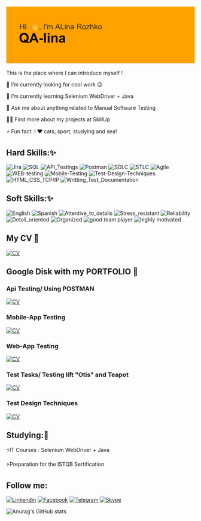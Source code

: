 ![Header](https://github.com/alinarojko/alinarojko/blob/102f4a01cbab4adb9bf9463139b69c8840dd22b0/header.png)

This is the place where I can introduce myself !

🔭  I’m currently looking for cool work  😉

🌱  I’m currently learning Selenium WebDriver + Java

💬  Ask me about anything related to Manual Software Testing

👨‍💻  Find  more about my projects at SkillUp 

⚡  Fun fact: I ❤️ cats, sport, studying and sea!



## Hard Skills:✨

![Jira](https://img.shields.io/badge/-JIRA-ffa200)
![SQL](https://img.shields.io/badge/-SQL-ffa200)
![API_Testings](https://img.shields.io/badge/-API_Testing-ffa200)
![Postman](https://img.shields.io/badge/-POSTMAN-ffa200)
![SDLC](https://img.shields.io/badge/-SDLC-ffa200)
![STLC](https://img.shields.io/badge/-STLC-ffa200)
![Agile](https://img.shields.io/badge/-AGILE-ffa200)
![WEB-testing](https://img.shields.io/badge/-Web_Testing-ffa200)
![Mobile-Testing](https://img.shields.io/badge/-Mobile_Testing-ffa200)
![Test-Design-Techniques](https://img.shields.io/badge/-Test_Design_Techniques-ffa200)
![HTML_CSS_TCP/IP](https://img.shields.io/badge/-HTML_CCS_TCP/IP-ffa200)
![Writting_Test_Documentation](https://img.shields.io/badge/-Writting_Test_Documentation-ffa200)



## Soft Skills:✨

![English](https://img.shields.io/badge/-English_B2-f45d43)
![Spanish](https://img.shields.io/badge/-Spanish_A1-f45d43)
![Attentive_to_details](https://img.shields.io/badge/-Attentive_to_details-f45d43)
![Stress_resistant](https://img.shields.io/badge/-Stress_resistant-f45d43)
![Reliability](https://img.shields.io/badge/-Reliability-f45d43)
![Detail_oriented](https://img.shields.io/badge/-Detail_oriented-f45d43)
![Organized](https://img.shields.io/badge/-Organized-f45d43)
![good team player](https://img.shields.io/badge/-Good_team_player-f45d43)
![highly motivated](https://img.shields.io/badge/-Highly_motivated-f45d43)




## My CV 💬
[![CV](https://img.shields.io/badge/-CV_Rozhko_Alina_QA_Engineer-ffa200)](https://drive.google.com/file/d/1grJzaNmVAJypJtcHKoG6Y1P68VAOlZie/view?usp=sharing)

## Google Disk with my PORTFOLIO 💬

### Api Testing/ Using  POSTMAN
[![CV](https://img.shields.io/badge/-Requests_in_POSTMAN-f45d43)](https://drive.google.com/drive/folders/1lu1iwTGRApSR8lrEXGe7SAdhtp6WHIHb?usp=sharing)

### Mobile-App Testing
[![CV](https://img.shields.io/badge/-Mobile_APP_Testing-f45d43)](https://drive.google.com/drive/folders/1Hw17wzfDN2xgSchYsODyO1MS9XWpjOU5?usp=sharing)

### Web-App Testing
[![CV](https://img.shields.io/badge/-WEB_App_Testing-f45d43)](https://drive.google.com/drive/folders/1hEwK7pctRo0jDLJo8oXDqWPMJGi8lsui?usp=sharing)

### Test Tasks/ Testing lift "Otis" and Teapot
[![CV](https://img.shields.io/badge/-Testing_Lift_and_Teapot-f45d43)](https://drive.google.com/drive/folders/1PXYixVc_eu-v9NK9PWm_9P4c7cHR_iFl?usp=sharing)

### Test Design Techniques
[![CV](https://img.shields.io/badge/-Test_Design_Techniquest-f45d43)](https://drive.google.com/drive/folders/12wursUfh7GakTyCEl0IKL1egTYAYUytl?usp=sharing)




 
 

## Studying:💬 

⚡IT Courses : Selenium WebDriver + Java

⚡Preparation for the  ISTQB Sertification 

## Follow me:

[![Linkendin](https://img.shields.io/badge/-LINKEDIN-090909?style=for-the-badge&logo=linkedin)](https://www.linkedin.com/in/qalina-rozhko/)
[![Facebook](https://img.shields.io/badge/-FACEBOOK-090909?style=for-the-badge&logo=facebook)](https://www.facebook.com/chyprina.alina)
[![Telegram](https://img.shields.io/badge/-TELEGRAM-090909?style=for-the-badge&logo=telegram)](https://t.me/alina_rojko)
[![Skype](https://img.shields.io/badge/-SKYPE-090909?style=for-the-badge&logo=skype)](https://join.skype.com/invite/J9WyZ5cst4Zn)

![Anurag's GitHub stats](https://github-readme-stats.vercel.app/api?username=alinarojko&show_icons=true&theme=radical)